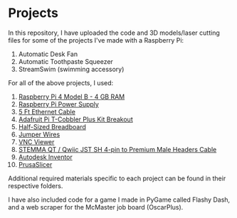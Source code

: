 # Projects

In this repository, I have uploaded the code and 3D models/laser cutting files for some of the projects I've made with a Raspberry Pi:

1. Automatic Desk Fan
2. Automatic Toothpaste Squeezer
3. StreamSwim (swimming accessory)

For all of the above projects, I used:

1. [Raspberry Pi 4 Model B - 4 GB RAM](https://www.adafruit.com/product/4296)
2. [Raspberry Pi Power Supply](https://www.adafruit.com/product/4298)
3. [5 Ft Ethernet Cable](https://www.adafruit.com/product/994)
4. [Adafruit Pi T-Cobbler Plus Kit Breakout](https://www.adafruit.com/product/1989)
5. [Half-Sized Breadboard](https://www.adafruit.com/product/4539)
6. [Jumper Wires](https://secure.sayal.com/STORE4/prodetails.php?SKU=238896)
7. [VNC Viewer](https://www.realvnc.com/en/connect/download/viewer/)
8. [STEMMA QT / Qwiic JST SH 4-pin to Premium Male Headers Cable](https://www.adafruit.com/product/4209)
9. [Autodesk Inventor](https://www.autodesk.ca/en/products/inventor/overview)
10. [PrusaSlicer](https://help.prusa3d.com/downloads?_gl=1*rvk0mv*_ga*OTA3MDU3MDAzLjE2ODc3MTM4ODQ.*_ga_3HK7B7RT5V*MTY4NzcyMTgwMy4yLjAuMTY4NzcyMTgwMy42MC4wLjA.#_ga=2.123517967.543123114.1687713884-907057003.1687713884)

Additional required materials specific to each project can be found in their respective folders.

I have also included code for a game I made in PyGame called Flashy Dash, and a web scraper for the McMaster job board (OscarPlus).

